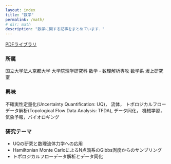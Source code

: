 ```yaml
---
layout: index
title: "数学"
permalink: /math/
# dir: math
description: "数学に関する記事をまとめています．"
---
```


[PDFライブラリ](/math/pdf_library)

### 所属
国立大学法人京都大学 大学院理学研究科 数学・数理解析専攻 数学系 坂上研究室

### 興味
不確実性定量化(Uncertainty Quantification: UQ)， 流体， トポロジカルフローデータ解析(Topological Flow Data Analysis: TFDA), データ同化， 機械学習， 気象予報，バイオロギング

### 研究テーマ
- UQの研究と数理流体力学への応用
- Hamiltonian Monte CarloによるN点渦系のGibbs測度からのサンプリング
- トポロジカルフローデータ解析とデータ同化
